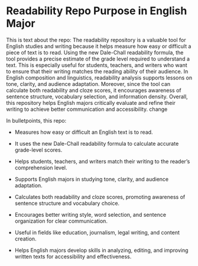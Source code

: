# Readability Repo Purpose in English Major
This is text about the repo:
The readability repository is a valuable tool for English studies and writing because it helps measure how easy or difficult a piece of text is to read. Using the new Dale-Chall readability formula, the tool provides a precise estimate of the grade level required to understand a text. This is especially useful for students, teachers, and writers who want to ensure that their writing matches the reading ability of their audience. In English composition and linguistics, readability analysis supports lessons on tone, clarity, and audience adaptation. Moreover, since the tool can calculate both readability and cloze scores, it encourages awareness of sentence structure, vocabulary selection, and information density. Overall, this repository helps English majors critically evaluate and refine their writing to achieve better communication and accessibility.
change

In bulletpoints, this repo:
* Measures how easy or difficult an English text is to read.


* It uses the new Dale-Chall readability formula to calculate accurate grade-level scores.


* Helps students, teachers, and writers match their writing to the reader’s comprehension level.


* Supports English majors in studying tone, clarity, and audience adaptation.


* Calculates both readability and cloze scores, promoting awareness of sentence structure and vocabulary choice.


* Encourages better writing style, word selection, and sentence organization for clear communication.


* Useful in fields like education, journalism, legal writing, and content creation.


* Helps English majors develop skills in analyzing, editing, and improving written texts for accessibility and effectiveness.